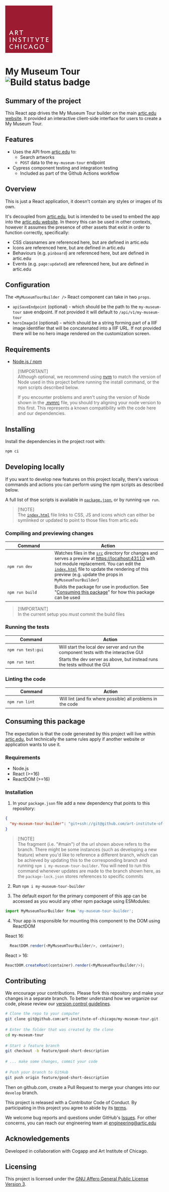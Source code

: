 ![Art Institute of Chicago](https://raw.githubusercontent.com/Art-Institute-of-Chicago/template/master/aic-logo.gif)

# My Museum Tour ![Build status badge](https://github.com/art-institute-of-chicago/my-museum-tour/actions/workflows/build.yml/badge.svg)


## Summary of the project

This React app drives the My Museum Tour builder on the main [artic.edu website](https://artic.edu/my-museum-tour). It provided an interactive client-side interface for users to create a My Museum Tour.

## Features

- Uses the API from [artic.edu](https://artic.edu) to:
  - Search artworks
  - `POST` data to the `my-museum-tour` endpoint
- Cypress component testing and integration testing
  - Included as part of the Github Actions workflow

## Overview

This is just a React application, it doesn't contain any styles or images of its own.

It's decoupled from [artic.edu](https://github.com/art-institute-of-chicago/artic.edu), but is intended to be used to embed the app into the [artic.edu website](https://artic.edu). In theory this can be used in other contexts, however it assumes the presence of other assets that exist in order to function correctly, specifically:

- CSS classnames are referenced here, but are defined in artic.edu
- Icons are referenced here, but are defined in artic.edu
- Behaviours (e.g. `pinboard`) are referenced here, but are defined in artic.edu
- Events (e.g. `page:updated`) are referenced here, but are defined in artic.edu

## Configuration

The `<MyMuseumTourBuilder />` React component can take in two `props`.

- `apiSaveEndpoint` (optional) - which should be the path to the `my-museum-tour` save endpoint. If not provided it will default to `/api/v1/my-museum-tour`
- `heroImageId` (optional) - which should be a string forming part of a IIIF image identifier that will be concatenated into a IIIF URL. If not provided there will be no hero image rendered on the customization screen.


## Requirements

- [Node.js / npm](https://docs.npmjs.com/downloading-and-installing-node-js-and-npm)

> [!IMPORTANT]<br>
> Although optional, we recommend using [nvm](https://github.com/nvm-sh/nvm) to match the version of Node used in this project before running the install command, or the npm scripts described below.
>
> If you encounter problems and aren't using the version of Node shown in the [.nvmrc](.nvmrc) file, you should try aligning your node version to this first. This represents a known compatibility with the code here and our dependencies.


## Installing

Install the dependencies in the project root with:

```bash
npm ci
```

## Developing locally

If you want to develop new features on this project locally, there's various commands and actions you can perform using the npm scripts as described below.

A full list of thse scripts is available in [`package.json`](package.json), or by running `npm run`.


> [!NOTE]<br>
> The [`index.html`](./index.html) file links to CSS, JS and icons which can either be symlinked or updated to point to those files from artic.edu


### Compiling and previewing changes

<table width="100%">
  <thead>
    <tr>
      <th width="300px">Command</th>
      <th width="800px">Action</th>
    </tr>
  </thead>
  <tbody>
    <tr>
      <td><code>npm run dev</code></td>
      <td>Watches files in the <a href="./src"><code>src</code></a> directory for changes and serves a preview at <a href="https://localhost:43110">https://localhost:43110</a> with hot module replacement. You can edit the <a href="./index.html"><code>index.html</code></a> file to update the rendering of this preview (e.g. update the props in <code>MyMuseumTourBuilder</code>)</a></td>
    </tr>
    <tr>
      <td><code>npm run build</code></td>
      <td>Builds the package for use in production. See "<a href="#consuming-this-package">Consuming this package</a>" for how this package can be used</td>
    </tr>
  </tbody>
</table>

> [!IMPORTANT]<br>
> In the current setup you *must* commit the build files

### Running the tests

<table width="100%">
  <thead>
    <tr>
      <th width="300px">Command</th>
      <th width="800px">Action</th>
    </tr>
  </thead>
  <tbody>
    <tr>
      <td><code>npm run test:gui</code></td>
      <td>Will start the local dev server and run the component tests with the interactive GUI</td>
    </tr>
    <tr>
      <td><code>npm run test</code></td>
      <td>Starts the dev server as above, but instead runs the tests without the GUI</td>
    </tr>
  </tbody>
</table>

### Linting the code

<table width="100%">
  <thead>
    <tr>
      <th width="300px">Command</th>
      <th width="800px">Action</th>
    </tr>
  </thead>
  <tbody>
    <tr>
      <td><code>npm run lint</code></td>
      <td>Will lint (and fix where possible) all problems in the code</td>
    </tr>
  </tbody>
</table>

## Consuming this package

The expectation is that the code generated by this project will live within [artic.edu](https://www.artic.edu/), but technically the same rules apply if another website or application wants to use it.


### Requirements

- Node.js
- React (>=16)
- ReactDOM (>=16)

### Installation

1. In your `package.json` file add a new dependency that points to this repository:

```json
{
  "my-museum-tour-builder": "git+ssh://git@github.com/art-institute-of-chicago/my-museum-tour.git#main",
}
```

> [!NOTE]<br>
> The fragment (i.e. "#main") of the url shown above refers to the branch. There might be some instances (such as developing a new feature) where you'd like to reference a different branch, which can be achieved by updating this to the corresponding branch and running `npm i my-museum-tour-builder`. You will need to run this command whenever updates are made to the branch shown here, as the `package-lock.json` stores references to specific commits

2. Run `npm i my-museum-tour-builder`

3. The default export for the primary component of this app can be accessed as you would any other npm package using ESModules:
```js
import MyMuseumTourBuilder from 'my-museum-tour-builder';
```

4. Your app is responsible for mounting this component to the DOM using ReactDOM

React 16:
```js
  ReactDOM.render(<MyMuseumTourBuilder/>, container);
```


React > 16:
```js
ReactDOM.createRoot(container).render(<MyMuseumTourBuilder/>);
```


## Contributing

We encourage your contributions. Please fork this repository and make your changes in a separate branch. To better understand how we organize our code, please review our [version control guidelines](https://docs.google.com/document/d/1B-27HBUc6LDYHwvxp3ILUcPTo67VFIGwo5Hiq4J9Jjw).

```bash
# Clone the repo to your computer
git clone git@github.com:art-institute-of-chicago/my-museum-tour.git

# Enter the folder that was created by the clone
cd my-museum-tour

# Start a feature branch
git checkout -b feature/good-short-description

# ... make some changes, commit your code

# Push your branch to GitHub
git push origin feature/good-short-description
```

Then on github.com, create a Pull Request to merge your changes into our
`develop` branch.

This project is released with a Contributor Code of Conduct. By participating in
this project you agree to abide by its [terms](CODE_OF_CONDUCT.md).

We welcome bug reports and questions under GitHub's [Issues](issues). For other concerns, you can reach our engineering team at [engineering@artic.edu](mailto:engineering@artic.edu)

## Acknowledgements

Developed in collaboration with Cogapp and Art Institute of Chicago.
## Licensing

This project is licensed under the [GNU Affero General Public License
Version 3](LICENSE).

